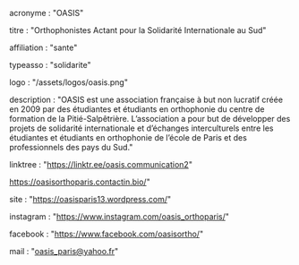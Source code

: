 acronyme : "OASIS"

titre : "Orthophonistes Actant pour la Solidarité Internationale au Sud"

affiliation : "sante"

typeasso : "solidarite"

logo : "/assets/logos/oasis.png"

description : "OASIS est une association française à but non lucratif créée en 2009 par des étudiantes et étudiants en orthophonie du centre de formation de la Pitié-Salpêtrière. L’association a pour but de développer des projets de solidarité internationale et d’échanges interculturels entre les étudiantes et étudiants en orthophonie de l’école de Paris et des professionnels des pays du Sud."

linktree : "https://linktr.ee/oasis.communication2"

https://oasisorthoparis.contactin.bio/"

site : "https://oasisparis13.wordpress.com/"

instagram : "https://www.instagram.com/oasis_orthoparis/"

facebook : "https://www.facebook.com/oasisortho/"

mail : "oasis_paris@yahoo.fr"